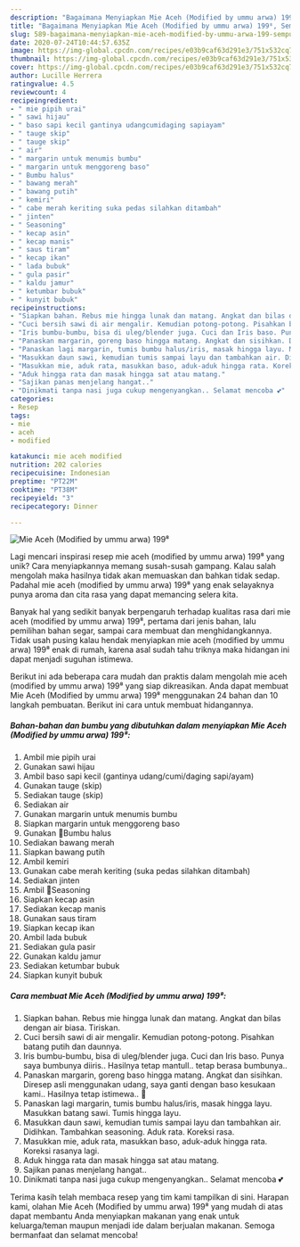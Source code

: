 ```yaml
---
description: "Bagaimana Menyiapkan Mie Aceh (Modified by ummu arwa) 199⁸, Sempurna"
title: "Bagaimana Menyiapkan Mie Aceh (Modified by ummu arwa) 199⁸, Sempurna"
slug: 589-bagaimana-menyiapkan-mie-aceh-modified-by-ummu-arwa-199-sempurna
date: 2020-07-24T10:44:57.635Z
image: https://img-global.cpcdn.com/recipes/e03b9caf63d291e3/751x532cq70/mie-aceh-modified-by-ummu-arwa-199⁸-foto-resep-utama.jpg
thumbnail: https://img-global.cpcdn.com/recipes/e03b9caf63d291e3/751x532cq70/mie-aceh-modified-by-ummu-arwa-199⁸-foto-resep-utama.jpg
cover: https://img-global.cpcdn.com/recipes/e03b9caf63d291e3/751x532cq70/mie-aceh-modified-by-ummu-arwa-199⁸-foto-resep-utama.jpg
author: Lucille Herrera
ratingvalue: 4.5
reviewcount: 4
recipeingredient:
- " mie pipih urai"
- " sawi hijau"
- " baso sapi kecil gantinya udangcumidaging sapiayam"
- " tauge skip"
- " tauge skip"
- " air"
- " margarin untuk menumis bumbu"
- " margarin untuk menggoreng baso"
- " Bumbu halus"
- " bawang merah"
- " bawang putih"
- " kemiri"
- " cabe merah keriting suka pedas silahkan ditambah"
- " jinten"
- " Seasoning"
- " kecap asin"
- " kecap manis"
- " saus tiram"
- " kecap ikan"
- " lada bubuk"
- " gula pasir"
- " kaldu jamur"
- " ketumbar bubuk"
- " kunyit bubuk"
recipeinstructions:
- "Siapkan bahan. Rebus mie hingga lunak dan matang. Angkat dan bilas dengan air biasa. Tiriskan."
- "Cuci bersih sawi di air mengalir. Kemudian potong-potong. Pisahkan batang putih dan daunnya."
- "Iris bumbu-bumbu, bisa di uleg/blender juga. Cuci dan Iris baso. Punya saya bumbunya diiris.. Hasilnya tetap mantull.. tetap berasa bumbunya.."
- "Panaskan margarin, goreng baso hingga matang. Angkat dan sisihkan. Diresep asli menggunakan udang, saya ganti dengan baso kesukaan kami.. Hasilnya tetap istimewa.. 💐"
- "Panaskan lagi margarin, tumis bumbu halus/iris, masak hingga layu. Masukkan batang sawi. Tumis hingga layu."
- "Masukkan daun sawi, kemudian tumis sampai layu dan tambahkan air. Didihkan. Tambahkan seasoning. Aduk rata. Koreksi rasa."
- "Masukkan mie, aduk rata, masukkan baso, aduk-aduk hingga rata. Koreksi rasanya lagi."
- "Aduk hingga rata dan masak hingga sat atau matang."
- "Sajikan panas menjelang hangat.."
- "Dinikmati tanpa nasi juga cukup mengenyangkan.. Selamat mencoba 💕"
categories:
- Resep
tags:
- mie
- aceh
- modified

katakunci: mie aceh modified 
nutrition: 202 calories
recipecuisine: Indonesian
preptime: "PT22M"
cooktime: "PT38M"
recipeyield: "3"
recipecategory: Dinner

---
```



![Mie Aceh (Modified by ummu arwa) 199⁸](https://img-global.cpcdn.com/recipes/e03b9caf63d291e3/751x532cq70/mie-aceh-modified-by-ummu-arwa-199⁸-foto-resep-utama.jpg)

Lagi mencari inspirasi resep mie aceh (modified by ummu arwa) 199⁸ yang unik? Cara menyiapkannya memang susah-susah gampang. Kalau salah mengolah maka hasilnya tidak akan memuaskan dan bahkan tidak sedap. Padahal mie aceh (modified by ummu arwa) 199⁸ yang enak selayaknya punya aroma dan cita rasa yang dapat memancing selera kita.

Banyak hal yang sedikit banyak berpengaruh terhadap kualitas rasa dari mie aceh (modified by ummu arwa) 199⁸, pertama dari jenis bahan, lalu pemilihan bahan segar, sampai cara membuat dan menghidangkannya. Tidak usah pusing kalau hendak menyiapkan mie aceh (modified by ummu arwa) 199⁸ enak di rumah, karena asal sudah tahu triknya maka hidangan ini dapat menjadi suguhan istimewa.




Berikut ini ada beberapa cara mudah dan praktis dalam mengolah mie aceh (modified by ummu arwa) 199⁸ yang siap dikreasikan. Anda dapat membuat Mie Aceh (Modified by ummu arwa) 199⁸ menggunakan 24 bahan dan 10 langkah pembuatan. Berikut ini cara untuk membuat hidangannya.

<!--inarticleads1-->

##### Bahan-bahan dan bumbu yang dibutuhkan dalam menyiapkan Mie Aceh (Modified by ummu arwa) 199⁸:

1. Ambil  mie pipih urai
1. Gunakan  sawi hijau
1. Ambil  baso sapi kecil (gantinya udang/cumi/daging sapi/ayam)
1. Gunakan  tauge (skip)
1. Sediakan  tauge (skip)
1. Sediakan  air
1. Gunakan  margarin untuk menumis bumbu
1. Siapkan  margarin untuk menggoreng baso
1. Gunakan  🌷Bumbu halus
1. Sediakan  bawang merah
1. Siapkan  bawang putih
1. Ambil  kemiri
1. Gunakan  cabe merah keriting (suka pedas silahkan ditambah)
1. Sediakan  jinten
1. Ambil  🌷Seasoning
1. Siapkan  kecap asin
1. Sediakan  kecap manis
1. Gunakan  saus tiram
1. Siapkan  kecap ikan
1. Ambil  lada bubuk
1. Sediakan  gula pasir
1. Gunakan  kaldu jamur
1. Sediakan  ketumbar bubuk
1. Siapkan  kunyit bubuk




<!--inarticleads2-->

##### Cara membuat Mie Aceh (Modified by ummu arwa) 199⁸:

1. Siapkan bahan. Rebus mie hingga lunak dan matang. Angkat dan bilas dengan air biasa. Tiriskan.
1. Cuci bersih sawi di air mengalir. Kemudian potong-potong. Pisahkan batang putih dan daunnya.
1. Iris bumbu-bumbu, bisa di uleg/blender juga. Cuci dan Iris baso. Punya saya bumbunya diiris.. Hasilnya tetap mantull.. tetap berasa bumbunya..
1. Panaskan margarin, goreng baso hingga matang. Angkat dan sisihkan. Diresep asli menggunakan udang, saya ganti dengan baso kesukaan kami.. Hasilnya tetap istimewa.. 💐
1. Panaskan lagi margarin, tumis bumbu halus/iris, masak hingga layu. Masukkan batang sawi. Tumis hingga layu.
1. Masukkan daun sawi, kemudian tumis sampai layu dan tambahkan air. Didihkan. Tambahkan seasoning. Aduk rata. Koreksi rasa.
1. Masukkan mie, aduk rata, masukkan baso, aduk-aduk hingga rata. Koreksi rasanya lagi.
1. Aduk hingga rata dan masak hingga sat atau matang.
1. Sajikan panas menjelang hangat..
1. Dinikmati tanpa nasi juga cukup mengenyangkan.. Selamat mencoba 💕




Terima kasih telah membaca resep yang tim kami tampilkan di sini. Harapan kami, olahan Mie Aceh (Modified by ummu arwa) 199⁸ yang mudah di atas dapat membantu Anda menyiapkan makanan yang enak untuk keluarga/teman maupun menjadi ide dalam berjualan makanan. Semoga bermanfaat dan selamat mencoba!
